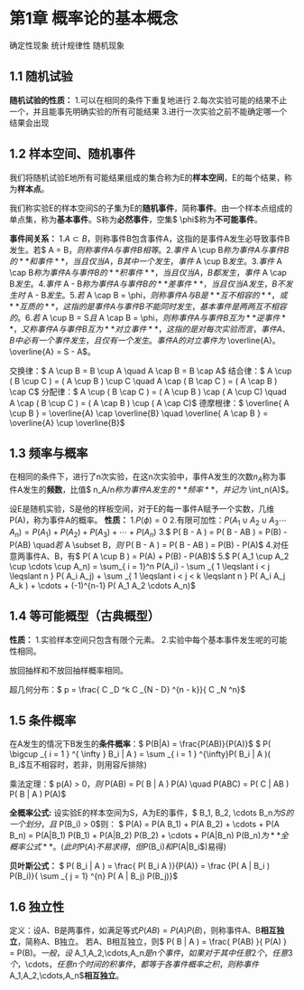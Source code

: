 # 第1章 概率论的基本概念

确定性现象 统计规律性 随机现象

## 1.1 随机试验

**随机试验的性质：**
1.可以在相同的条件下重复地进行
2.每次实验可能的结果不止一个，并且能事先明确实验的所有可能结果
3.进行一次实验之前不能确定哪一个结果会出现

## 1.2 样本空间、随机事件

我们将随机试验E地所有可能结果组成的集合称为E的**样本空间**，E的每个结果，称为**样本点**。

我们称实验E的样本空间S的子集为E的**随机事件**，简称**事件**。由一个样本点组成的单点集，称为**基本事件**。S称为**必然事件**，空集$ \phi$称为**不可能事件**。

**事件间关系：**
1.$A \subset B$，则称事件B包含事件A，这指的是事件A发生必导致事件B发生。若$ A = B$，则称事件A与事件B相等。
2.事件$ A \cup B$称为事件A与事件B的**和事件**，当且仅当A，B其中一个发生，事件$ A \cup B$发生。
3.事件$ A \cap B$称为事件A与事件B的**积事件**，当且仅当A，B都发生，事件$ A \cap B$发生。
4.事件$ A - B$称为事件A与事件B的**差事件**，当且仅当A发生，B不发生时$ A - B$发生。
5.若$ A \cap B = \phi$，则称事件A与B是**互不相容的**，或**互质的**，这指的是事件A与事件B不能同时发生，基本事件是两两互不相容的。
6.若$ A \cup B = S$且$ A \cap B = \phi$，则称事件A与事件B互为**逆事件**，又称事件A与事件B互为**对立事件**，这指的是对每次实验而言，事件A、B中必有一个事件发生，且仅有一个发生。事件A的对立事件为$ \overline{A}$。$ \overline{A} = S - A$。

交换律：$ A \cup B = B \cup A \quad A \cap B = B \cap A$
结合律：$ A \cup ( B \cup C ) = ( A \cup B ) \cup C \quad A \cap ( B \cap C ) = ( A \cap B ) \cap C$
分配律：$ A \cup ( B \cap C ) = ( A \cup B ) \cap ( A \cup C) \quad A \cap ( B \cup C ) = ( A \cap B ) \cup ( A \cap C)$
德摩根律：$ \overline{ A \cup B } = \overline{A} \cap \overline{B} \quad \overline{ A \cap B } = \overline{A} \cup \overline{B}$

## 1.3 频率与概率

在相同的条件下，进行了n次实验，在这n次实验中，事件A发生的次数$n_A$称为事件A发生的**频数**，比值$ n_A/n$称为事件A发生的**频率**，并记为$ \int_n(A)$。

设E是随机实验，S是他的样板空间，对于E的每一事件A赋予一个实数，几维P(A)，称为事件A的概率。
**性质：**
1.$P( \phi)=0$
2.有限可加性：$P( A_1 \cup A_2 \cup A_3 \cdots A_n ) = P(A_1) + P(A_2) +  P(A_3) + \cdots + P(A_n)$
3.$ P( B - A ) = P( B - AB ) = P(B) - P(AB) \quad$若$ A \subset B$，则$ P( B - A ) = P( B - AB ) = P(B) - P(A)$
4.对任意两事件A、B，有$ P( A \cup B ) = P(A) + P(B) - P(AB)$
5.$ P( A_1 \cup A_2 \cup \cdots \cup A_n) = \sum_{ i = 1}^n P(A_i) - \sum _{ 1 \leqslant i < j \leqslant n } P( A_i A_j) + \sum _{ 1 \leqslant i < j < k \leqslant n } P( A_i A_j A_k ) + \cdots + (-1)^{n-1} P( A_1 A_2 \cdots A_n)$

## 1.4 等可能概型（古典概型）

**性质：**
1.实验样本空间只包含有限个元素。
2.实验中每个基本事件发生呢的可能性相同。

放回抽样和不放回抽样概率相同。

超几何分布：$ p = \frac{ C _D ^k C _{N - D} ^{n - k}}{ C _N ^n}$

## 1.5 条件概率

在A发生的情况下B发生的**条件概率**：$ P(B|A) = \frac{P(AB)}{P(A)}$
$ P( \bigcup _{ i = 1 } ^{ \infty } B_i | A ) = \sum _{ i = 1 } ^{\infty}P( B_i | A )$($ B_i$互不相容时，若非，则用容斥排除)

乘法定理：$ p(A) > 0$，则$ P(AB) = P( B | A ) P(A) \quad P(ABC) = P( C | AB ) P( B | A ) P(A)$

**全概率公式:**
设实验E的样本空间为S，A为E的事件，$ B_1, B_2, \cdots B_n$为S的一个划分，且$ P(B_i) > 0$则：
$ P(A) = P(A B_1) + P(A B_2) + \cdots + P(A B_n) = P(A|B_1) P(B_1) + P(A|B_2) P(B_2) + \cdots + P(A|B_n) P(B_n)$为**全概率公式**。(此时P(A)不易求得，但P($B_i$)和P($A|B_i$)易得)

**贝叶斯公式：**
$ P( B_i | A ) = \frac{ P( B_i A )}{P(A)} = \frac {P( A | B_i ) P(B_i)}{ \sum _{ j = 1} ^{n} P( A | B_j) P(B_j)}$

## 1.6 独立性

定义：设A、B是两事件，如满足等式$P(AB) = P(A) P(B)$，则称事件A、B**相互独立**，简称A、B独立。
若A、B相互独立，则$ P( B | A ) = \frac{ P(AB) }{ P(A) } = P(B)$。
一般，设$ A_1,A_2,\cdots,A_n$是n个事件，如果对于其中任意2个，任意3个，$\cdots$，任意n个时间的积事件，都等于各事件概率之积，则称事件$ A_1,A_2,\cdots,A_n$**相互独立**。
